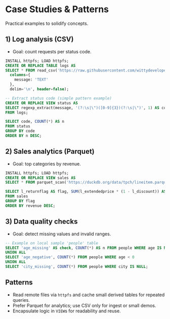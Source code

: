 # Case Studies & Patterns

Practical examples to solidify concepts.

## 1) Log analysis (CSV)

- Goal: count requests per status code.

```sql
INSTALL httpfs; LOAD httpfs;
CREATE OR REPLACE TABLE logs AS
SELECT * FROM read_csv('https://raw.githubusercontent.com/wittydeveloper/elk-datasets/master/logstash-tutorial-dataset.log',
  columns={
    message: 'TEXT'
  },
  delim='\n', header=false);

-- Extract status code (simple pattern example)
CREATE OR REPLACE VIEW status AS
SELECT regexp_extract(message, '(?:\s|\")([0-9]{3})(?:\s|\")', 1) AS code
FROM logs;

SELECT code, COUNT(*) AS n
FROM status
GROUP BY code
ORDER BY n DESC;
```

## 2) Sales analytics (Parquet)

- Goal: top categories by revenue.

```sql
INSTALL httpfs; LOAD httpfs;
CREATE OR REPLACE VIEW sales AS
SELECT * FROM parquet_scan('https://duckdb.org/data/tpch/lineitem.parquet');

SELECT l_returnflag AS flag, SUM(l_extendedprice * (1 - l_discount)) AS revenue
FROM sales
GROUP BY flag
ORDER BY revenue DESC;
```

## 3) Data quality checks

- Goal: detect missing values and invalid ranges.

```sql
-- Example on local sample 'people' table
SELECT 'age_missing' AS check, COUNT(*) AS n FROM people WHERE age IS NULL
UNION ALL
SELECT 'age_negative', COUNT(*) FROM people WHERE age < 0
UNION ALL
SELECT 'city_missing', COUNT(*) FROM people WHERE city IS NULL;
```

## Patterns

- Read remote files via `httpfs` and cache small derived tables for repeated queries.
- Prefer Parquet for analytics; use CSV only for ingest or small demos.
- Encapsulate logic in `VIEW`s for readability and reuse.
